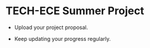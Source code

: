 # TECH-ECE Summer Project

- Upload your project proposal.

- Keep updating your progress regularly.
